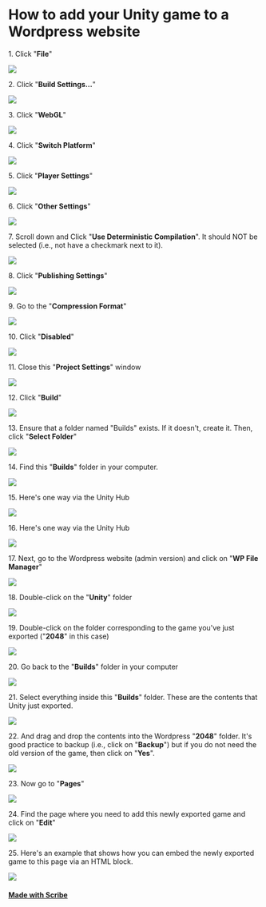 # How to add your Unity game to a Wordpress website


1\. Click "**File**"

![](https://ajeuwbhvhr.cloudimg.io/colony-recorder.s3.amazonaws.com/files/2025-03-05/aa7bf3d1-d9c9-40ae-8ab0-b5b3595d6186/ascreenshot.jpeg?tl_px=0,0&br_px=1376,769&force_format=jpeg&q=100&width=1120.0&wat=1&wat_opacity=0.7&wat_gravity=northwest&wat_url=https://colony-recorder.s3.us-west-1.amazonaws.com/images/watermarks/FB923C_standard.png&wat_pad=-14,-6)


2\. Click "**Build Settings...**"

![](https://ajeuwbhvhr.cloudimg.io/colony-recorder.s3.amazonaws.com/files/2025-03-05/9d516cdc-8b4d-4433-8ef8-a4d92065ef5b/ascreenshot.jpeg?tl_px=0,0&br_px=1376,769&force_format=jpeg&q=100&width=1120.0&wat=1&wat_opacity=0.7&wat_gravity=northwest&wat_url=https://colony-recorder.s3.us-west-1.amazonaws.com/images/watermarks/FB923C_standard.png&wat_pad=29,191)


3\. Click "**WebGL**"

![](https://ajeuwbhvhr.cloudimg.io/colony-recorder.s3.amazonaws.com/files/2025-03-05/934f89d6-c5cb-4227-91f7-1d49515304cd/ascreenshot.jpeg?tl_px=0,138&br_px=1376,907&force_format=jpeg&q=100&width=1120.0&wat=1&wat_opacity=0.7&wat_gravity=northwest&wat_url=https://colony-recorder.s3.us-west-1.amazonaws.com/images/watermarks/FB923C_standard.png&wat_pad=138,276)


4\. Click "**Switch Platform**"

![](https://ajeuwbhvhr.cloudimg.io/colony-recorder.s3.amazonaws.com/files/2025-03-05/0db7f44f-7574-4c79-82b3-1d58060af93e/ascreenshot.jpeg?tl_px=0,426&br_px=1376,1195&force_format=jpeg&q=100&width=1120.0&wat=1&wat_opacity=0.7&wat_gravity=northwest&wat_url=https://colony-recorder.s3.us-west-1.amazonaws.com/images/watermarks/FB923C_standard.png&wat_pad=480,277)


5\. Click "**Player Settings**"

![](https://ajeuwbhvhr.cloudimg.io/colony-recorder.s3.amazonaws.com/files/2025-03-05/084a2b80-7ab0-4d11-83b4-240d7048a49a/ascreenshot.jpeg?tl_px=0,431&br_px=1376,1200&force_format=jpeg&q=100&width=1120.0&wat=1&wat_opacity=0.7&wat_gravity=northwest&wat_url=https://colony-recorder.s3.us-west-1.amazonaws.com/images/watermarks/FB923C_standard.png&wat_pad=156,277)


6\. Click "**Other Settings**"

![](https://ajeuwbhvhr.cloudimg.io/colony-recorder.s3.amazonaws.com/files/2025-03-05/c3d4ad84-926b-4bc9-9b27-bec815150366/ascreenshot.jpeg?tl_px=0,670&br_px=1376,1440&force_format=jpeg&q=100&width=1120.0&wat=1&wat_opacity=0.7&wat_gravity=northwest&wat_url=https://colony-recorder.s3.us-west-1.amazonaws.com/images/watermarks/FB923C_standard.png&wat_pad=376,385)


7\. Scroll down and Click "**Use Deterministic Compilation**". It should NOT be selected (i.e., not have a checkmark next to it).

![](https://ajeuwbhvhr.cloudimg.io/colony-recorder.s3.amazonaws.com/files/2025-03-05/5ae97a9e-2298-4be0-834a-8e3ff9dd4af1/ascreenshot.jpeg?tl_px=9,670&br_px=1385,1440&force_format=jpeg&q=100&width=1120.0&wat=1&wat_opacity=0.7&wat_gravity=northwest&wat_url=https://colony-recorder.s3.us-west-1.amazonaws.com/images/watermarks/FB923C_standard.png&wat_pad=524,380)


8\. Click "**Publishing Settings**"

![](https://ajeuwbhvhr.cloudimg.io/colony-recorder.s3.amazonaws.com/files/2025-03-05/df3992e2-0679-469d-ad87-0705e9ab0150/ascreenshot.jpeg?tl_px=0,670&br_px=1376,1440&force_format=jpeg&q=100&width=1120.0&wat=1&wat_opacity=0.7&wat_gravity=northwest&wat_url=https://colony-recorder.s3.us-west-1.amazonaws.com/images/watermarks/FB923C_standard.png&wat_pad=454,525)


9\. Go to the "**Compression Format**"

![](https://ajeuwbhvhr.cloudimg.io/colony-recorder.s3.amazonaws.com/files/2025-03-05/ff4e06be-995a-41bc-ace5-e809ec1bd14c/ascreenshot.jpeg?tl_px=9,670&br_px=1386,1440&force_format=jpeg&q=100&width=1120.0&wat=1&wat_opacity=0.7&wat_gravity=northwest&wat_url=https://colony-recorder.s3.us-west-1.amazonaws.com/images/watermarks/FB923C_standard.png&wat_pad=524,439)


10\. Click "**Disabled**"

![](https://ajeuwbhvhr.cloudimg.io/colony-recorder.s3.amazonaws.com/files/2025-03-05/a99002ed-ca9b-44f6-980c-6b8de7942541/ascreenshot.jpeg?tl_px=12,670&br_px=1388,1440&force_format=jpeg&q=100&width=1120.0&wat=1&wat_opacity=0.7&wat_gravity=northwest&wat_url=https://colony-recorder.s3.us-west-1.amazonaws.com/images/watermarks/FB923C_standard.png&wat_pad=523,493)


11\. Close this "**Project Settings**" window

![](https://ajeuwbhvhr.cloudimg.io/colony-recorder.s3.amazonaws.com/files/2025-03-05/896bd111-28d0-470b-bed0-9ca088158061/ascreenshot.jpeg?tl_px=154,403&br_px=1531,1172&force_format=jpeg&q=100&width=1120.0&wat=1&wat_opacity=0.7&wat_gravity=northwest&wat_url=https://colony-recorder.s3.us-west-1.amazonaws.com/images/watermarks/FB923C_standard.png&wat_pad=524,276)


12\. Click "**Build**"

![](https://ajeuwbhvhr.cloudimg.io/colony-recorder.s3.amazonaws.com/files/2025-03-05/8eb9cb1d-74f0-4563-8435-dc6c0e31274a/ascreenshot.jpeg?tl_px=0,430&br_px=1376,1199&force_format=jpeg&q=100&width=1120.0&wat=1&wat_opacity=0.7&wat_gravity=northwest&wat_url=https://colony-recorder.s3.us-west-1.amazonaws.com/images/watermarks/FB923C_standard.png&wat_pad=486,276)


13\. Ensure that a folder named "Builds" exists. If it doesn't, create it. Then, click "**Select Folder**"

![](https://ajeuwbhvhr.cloudimg.io/colony-recorder.s3.amazonaws.com/files/2025-03-05/31de0f83-ccda-415f-a677-68fa5d655046/ascreenshot.jpeg?tl_px=310,357&br_px=1687,1126&force_format=jpeg&q=100&width=1120.0&wat=1&wat_opacity=0.7&wat_gravity=northwest&wat_url=https://colony-recorder.s3.us-west-1.amazonaws.com/images/watermarks/FB923C_standard.png&wat_pad=524,277)


14\. Find this "**Builds**" folder in your computer.

![](https://ajeuwbhvhr.cloudimg.io/colony-recorder.s3.amazonaws.com/files/2025-03-05/c5f5e40d-879b-4b05-aca8-760511b21fc1/ascreenshot.jpeg?tl_px=862,670&br_px=2239,1440&force_format=jpeg&q=100&width=1120.0&wat=1&wat_opacity=0.7&wat_gravity=northwest&wat_url=https://colony-recorder.s3.us-west-1.amazonaws.com/images/watermarks/FB923C_standard.png&wat_pad=524,581)


15\. Here's one way via the Unity Hub

![](https://ajeuwbhvhr.cloudimg.io/colony-recorder.s3.amazonaws.com/files/2025-03-05/227768be-8b1b-4ed2-a7b3-5084fb24c5bb/ascreenshot.jpeg?tl_px=1063,296&br_px=2439,1065&force_format=jpeg&q=100&width=1120.0&wat=1&wat_opacity=0.7&wat_gravity=northwest&wat_url=https://colony-recorder.s3.us-west-1.amazonaws.com/images/watermarks/FB923C_standard.png&wat_pad=524,276)


16\. Here's one way via the Unity Hub

![](https://ajeuwbhvhr.cloudimg.io/colony-recorder.s3.amazonaws.com/files/2025-03-05/e7d0079b-2f9a-469f-8713-54e220637154/ascreenshot.jpeg?tl_px=1013,313&br_px=2389,1082&force_format=jpeg&q=100&width=1120.0&wat=1&wat_opacity=0.7&wat_gravity=northwest&wat_url=https://colony-recorder.s3.us-west-1.amazonaws.com/images/watermarks/FB923C_standard.png&wat_pad=523,277)


17\. Next, go to the Wordpress website (admin version) and click on "**WP File Manager**"

![](https://ajeuwbhvhr.cloudimg.io/colony-recorder.s3.amazonaws.com/files/2025-03-05/94423304-e6e6-42a7-97ad-5ba865f51571/ascreenshot.jpeg?tl_px=0,377&br_px=1376,1146&force_format=jpeg&q=100&width=1120.0&wat=1&wat_opacity=0.7&wat_gravity=northwest&wat_url=https://colony-recorder.s3.us-west-1.amazonaws.com/images/watermarks/FB923C_standard.png&wat_pad=45,277)


18\. Double-click on the "**Unity**" folder

![](https://ajeuwbhvhr.cloudimg.io/colony-recorder.s3.amazonaws.com/files/2025-03-05/937de0c9-d1fc-4fd7-9dc9-8b29faf83215/ascreenshot.jpeg?tl_px=0,50&br_px=1376,819&force_format=jpeg&q=100&width=1120.0&wat=1&wat_opacity=0.7&wat_gravity=northwest&wat_url=https://colony-recorder.s3.us-west-1.amazonaws.com/images/watermarks/FB923C_standard.png&wat_pad=359,277)


19\. Double-click on the folder corresponding to the game you've just exported ("**2048**" in this case)

![](https://ajeuwbhvhr.cloudimg.io/colony-recorder.s3.amazonaws.com/files/2025-03-05/b1282179-bdb9-425d-ad4f-e3e40cc41b12/ascreenshot.jpeg?tl_px=0,6&br_px=1376,775&force_format=jpeg&q=100&width=1120.0&wat=1&wat_opacity=0.7&wat_gravity=northwest&wat_url=https://colony-recorder.s3.us-west-1.amazonaws.com/images/watermarks/FB923C_standard.png&wat_pad=360,277)


20\. Go back to the "**Builds**" folder in your computer

![](https://ajeuwbhvhr.cloudimg.io/colony-recorder.s3.amazonaws.com/files/2025-03-05/cba5e617-10d2-49c7-a49a-173914a1c5b2/ascreenshot.jpeg?tl_px=642,670&br_px=2019,1440&force_format=jpeg&q=100&width=1120.0&wat=1&wat_opacity=0.7&wat_gravity=northwest&wat_url=https://colony-recorder.s3.us-west-1.amazonaws.com/images/watermarks/FB923C_standard.png&wat_pad=524,568)


21\. Select everything inside this "**Builds**" folder. These are the contents that Unity just exported.

![](https://ajeuwbhvhr.cloudimg.io/colony-recorder.s3.amazonaws.com/files/2025-03-05/c716f264-5504-4349-9cdd-fa4108d965f2/ascreenshot.jpeg?tl_px=347,208&br_px=1723,977&force_format=jpeg&q=100&width=1120.0&wat=1&wat_opacity=0.7&wat_gravity=northwest&wat_url=https://colony-recorder.s3.us-west-1.amazonaws.com/images/watermarks/FB923C_standard.png&wat_pad=524,276)


22\. And drag and drop the contents into the Wordpress "**2048**" folder. It's good practice to backup (i.e., click on "**Backup**") but if you do not need the old version of the game, then click on "**Yes**".

![](https://ajeuwbhvhr.cloudimg.io/colony-recorder.s3.amazonaws.com/files/2025-03-05/b69d26c6-71a3-40d2-9f49-64c48ccb5bf4/ascreenshot.jpeg?tl_px=820,59&br_px=2197,828&force_format=jpeg&q=100&width=1120.0&wat=1&wat_opacity=0.7&wat_gravity=northwest&wat_url=https://colony-recorder.s3.us-west-1.amazonaws.com/images/watermarks/FB923C_standard.png&wat_pad=524,276)


23\. Now go to "**Pages**"

![](https://ajeuwbhvhr.cloudimg.io/colony-recorder.s3.amazonaws.com/files/2025-03-05/b8acc5a1-c543-4e70-a09c-5a59fcaed8b4/ascreenshot.jpeg?tl_px=0,0&br_px=1376,769&force_format=jpeg&q=100&width=1120.0&wat=1&wat_opacity=0.7&wat_gravity=northwest&wat_url=https://colony-recorder.s3.us-west-1.amazonaws.com/images/watermarks/FB923C_standard.png&wat_pad=30,234)


24\. Find the page where you need to add this newly exported game and click on "**Edit**"

![](https://ajeuwbhvhr.cloudimg.io/colony-recorder.s3.amazonaws.com/files/2025-03-05/b617a527-5430-49a0-a671-08bf00db9476/ascreenshot.jpeg?tl_px=0,240&br_px=1376,1009&force_format=jpeg&q=100&width=1120.0&wat=1&wat_opacity=0.7&wat_gravity=northwest&wat_url=https://colony-recorder.s3.us-west-1.amazonaws.com/images/watermarks/FB923C_standard.png&wat_pad=195,277)


25\. Here's an example that shows how you can embed the newly exported game to this page via an HTML block.

![](https://ajeuwbhvhr.cloudimg.io/colony-recorder.s3.amazonaws.com/files/2025-03-05/3a12a31d-ab80-4e60-a2a9-ae6285928f36/ascreenshot.jpeg?tl_px=369,161&br_px=1745,930&force_format=jpeg&q=100&width=1120.0&wat=1&wat_opacity=0.7&wat_gravity=northwest&wat_url=https://colony-recorder.s3.us-west-1.amazonaws.com/images/watermarks/FB923C_standard.png&wat_pad=524,276)
#### [Made with Scribe](https://scribehow.com/shared/Unity_editor_Workflow__j7gJTM0cQ1KK7FVd7svV2Q)


